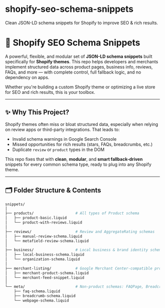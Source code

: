 # shopify-seo-schema-snippets
Clean JSON-LD schema snippets for Shopify to improve SEO &amp; rich results.
# 🧠 Shopify SEO Schema Snippets

A powerful, flexible, and modular set of **JSON-LD schema snippets** built specifically for **Shopify themes**. This repo helps developers and merchants implement structured data across product pages, business info, reviews, FAQs, and more — with complete control, full fallback logic, and no dependency on apps.

Whether you're building a custom Shopify theme or optimizing a live store for SEO and rich results, this is your toolbox.

---

## ✨ Why This Project?

Shopify themes often miss or bloat structured data, especially when relying on review apps or third-party integrations. That leads to:

- Invalid schema warnings in Google Search Console  
- Missed opportunities for rich results (stars, FAQs, breadcrumbs, etc.)  
- Duplicate `review` or `product` types in the DOM  

This repo fixes that with **clean**, **modular**, and **smart fallback-driven** snippets for every common schema type, ready to plug into any Shopify theme.

---

## 🗂 Folder Structure & Contents

```bash
snippets/
│
├── products/                   # All types of Product schema
│   ├── product-basic.liquid
│   └── product-with-reviews.liquid
│
├── reviews/                    # Review and AggregateRating schemas
│   ├── manual-review-schema.liquid
│   └── metafield-review-schema.liquid
│
├── business/                   # Local business & brand identity schemas
│   ├── local-business-schema.liquid
│   └── organization-schema.liquid
│
├── merchant-listing/           # Google Merchant Center-compatible product formats
│   ├── merchant-product-schema.liquid
│   └── merchant-feed-snippet.liquid
│
└── meta/                       # Non-product schemas: FAQPage, BreadcrumbList, etc.
    ├── faq-schema.liquid
    ├── breadcrumb-schema.liquid
    └── webpage-schema.liquid
